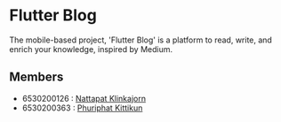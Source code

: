 # Flutter Blog

The mobile-based project, 'Flutter Blog' is a platform to read, write, and enrich your knowledge, inspired by Medium.

## Members

- 6530200126 : [Nattapat Klinkajorn](https://github.com/nantta)
- 6530200363 : [Phuriphat Kittikun](https://github.com/prxsss)
